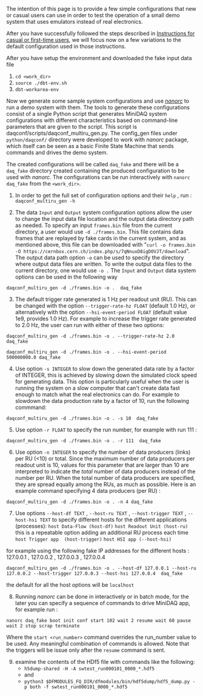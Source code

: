 The intention of this page is to provide a few simple configurations that new or casual users can use in order to test the operation of a small demo system that uses emulators instead of real electronics.

After you have successfully followed the steps described in [Instructions for casual or first-time users](InstructionsForCasualUsers.md), we will focus now on a few variations to the default configuration used in those instructions.

After you have setup the environment and downloaded the fake input data file
1. `cd <work_dir>`
2. `source ./dbt-env.sh`
4. `dbt-workarea-env`

Now we generate some sample system configurations and use _[nanorc](https://dune-daq-sw.readthedocs.io/en/latest/packages/nanorc/)_ to run a demo system with them.
The tools to generate these configurations consist of a single Python script that generates MiniDAQ system configurations with different characteristics based on command-line parameters that are given to the script. This script is daqconf/scripts/daqconf_multiru_gen.py.
The config_gen files under `python/daqconf/` directory were developed to work with _nanorc_ package, which itself can be seen as a basic Finite State Machine that sends commands and drives the demo system.

The created configurations will be called `daq_fake` and there will be a `daq_fake` directory created containing the produced configuration to be used with  _nanorc_.
The configurations can be run interactively with `nanorc daq_fake` from the `<work_dir>`.

1) In order to get the full set of configuration options and their `help` , run :
`daqconf_multiru_gen -h`

2) The data `Input` and `Output` system configuration options allow the user to change the input data file location and the output data directory path as needed. To specify an input `frames.bin` file from the current directory, a user would use `-d ./frames.bin`. This file contains data frames that are replayed by fake cards in the current system, and as mentioned above, this file can be downloaded with "`curl -o frames.bin -O https://cernbox.cern.ch/index.php/s/7qNnuxD8igDOVJT/download`". The output data path option `-o` can be used to specify the directory where output data files are written.  To write the output data files to the current directory, one would use `-o .`
The `Input` and `Output` data system options can be used in the following way

`daqconf_multiru_gen -d ./frames.bin -o .  daq_fake`

3) The default trigger rate generated is 1 Hz per readout unit (RU). This can be changed with the option `--trigger-rate-hz FLOAT` (default 1.0 Hz), or alternatively with the option `--hsi-event-period FLOAT` (default value 1e9, provides 1.0 Hz). For example to increase the trigger rate generated to 2.0 Hz, the user can run with either of these two options:

`daqconf_multiru_gen -d ./frames.bin -o . --trigger-rate-hz 2.0  daq_fake`

`daqconf_multiru_gen -d ./frames.bin -o . --hsi-event-period 500000000.0 daq_fake`


4) Use option `-s INTEGER` to slow down the generated data rate by a factor of INTEGER, this is achieved by slowing down the simulated clock speed for generating data. This option is particularly useful when the user is running the system on a slow computer that can't create data fast enough to match what the real electronics can do. For example to slowdown the data production rate by a factor of 10, run the following commmand:

`daqconf_multiru_gen -d ./frames.bin -o . -s 10  daq_fake`


5) Use option `-r FLOAT` to specify the run number, for example with run 111 :

`daqconf_multiru_gen -d ./frames.bin -o . -r 111  daq_fake`


6) Use option `-n INTEGER` to specify the number of data producers (links) per RU (<10) or total. Since the maximum number of data producers per readout unit is 10, values for this parameter that are larger than 10 are interpreted to indicate the _total_ number of data producers instead of the number per RU. When the total number of data producers are specified, they are spread equally among the RUs, as much as possible.
Here is an example command specifying 4 data producers (per RU) :

`daqconf_multiru_gen -d ./frames.bin -o . -n 4 daq_fake`


7) Use options `--host-df TEXT` , `--host-ru TEXT` , `--host-trigger TEXT` , `--host-hsi TEXT`  to specify different hosts for the different applications (processes):
`host Data-Flow (host-df)`
`host Readout Unit (host-ru)` this is a repeatable option adding an additional RU process each time
`host Trigger app  (host-trigger)`
`host HSI app (--host-hsi)`

for example using the following fake IP addresses for the different hosts :  127.0.0.1 , 127.0.0.2 , 127.0.0.3 , 127.0.0.4

`daqconf_multiru_gen -d ./frames.bin -o . --host-df 127.0.0.1 --host-ru 127.0.0.2 --host-trigger 127.0.0.3 --host-hsi 127.0.0.4  daq_fake`

the default for all the host options will be `localhost`

8) Running _nanorc_ can be done in interactively or in batch mode, for the later you can specify a sequence of commands to drive MiniDAQ app, for example run :

 `nanorc daq_fake boot init conf start 102 wait 2 resume wait 60 pause wait 2 stop scrap terminate`

Where the `start <run_number>` command overrides the run_number value to be used.
Any meaningful combination of commands is allowed. Note that the triggers will be issue only after the `resume` command is sent.


9) examine the contents of the HDf5 file with commands like the following:
   * `h5dump-shared -H -A swtest_run000101_0000_*.hdf5`
   * and
   * `python3 $DFMODULES_FQ_DIR/dfmodules/bin/hdf5dump/hdf5_dump.py -p both -f swtest_run000101_0000_*.hdf5`
